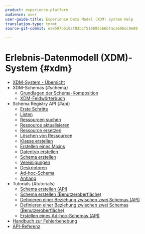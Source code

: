 ```yaml
---
product: experience-platform
audience: user
user-guide-title: Experience Data Model (XDM) System Help
translation-type: tm+mt
source-git-commit: eae597b5102f82bcf510695566bfaca606dc9e80

---
```



# Erlebnis-Datenmodell (XDM)-System {#xdm}

* [XDM-System - Übersicht](home.md)
* XDM-Schemas {#schema}
   * [Grundlagen der Schema-Komposition](schema/composition.md)
   * [XDM-Feldwörterbuch](schema/field-dictionary.md)
* Schema Registry API {#api}
   * [Erste Schritte](api/getting-started.md)
   * [Listen](api/list-resources.md)
   * [Ressourcen suchen](api/look-up-resource.md)
   * [Ressource aktualisieren](api/update-resource.md)
   * [Ressource ersetzen](api/replace-resource.md)
   * [Löschen von Ressourcen](api/delete-resource.md)
   * [Klasse erstellen](api/create-class.md)
   * [Erstellen eines Mixins](api/create-mixin.md)
   * [Datentyp erstellen](api/create-data-type.md)
   * [Schema erstellen](api/create-schema.md)
   * [Vereinigungen](api/unions.md)
   * [Deskriptoren](api/descriptors.md)
   * [Ad-hoc-Schema](api/ad-hoc.md)
   * [Anhang](api/appendix.md)
* Tutorials {#tutorials}
   * [Schema erstellen (API)](tutorials/create-schema-api.md)
   * [Schema erstellen (Benutzeroberfläche)](tutorials/create-schema-ui.md)
   * [Definieren einer Beziehung zwischen zwei Schemas (API)](tutorials/relationship-api.md)
   * [Definieren einer Beziehung zwischen zwei Schemas (Benutzeroberfläche)](tutorials/relationship-ui.md)
   * [Erstellen eines Ad-hoc-Schemas (API)](tutorials/ad-hoc.md)
* [Handbuch zur Fehlerbehebung](troubleshooting-guide.md)
* [API-Referenz](https://www.adobe.io/apis/experienceplatform/home/api-reference.html#!acpdr/swagger-specs/schema-registry.yaml)